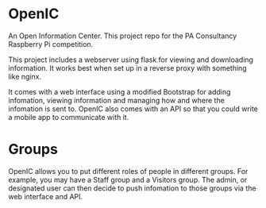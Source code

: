 OpenIC
======

An Open Information Center.
This project repo for the PA Consultancy Raspberry Pi competition.

This project includes a webserver using flask for viewing and downloading information.
It works best when set up in a reverse proxy with something like nginx.

It comes with a web interface using a modified Bootstrap for adding infomation, viewing information and managing how and where the infomation is sent to.
OpenIC also comes with an API so that you could write a mobile app to communicate with it.

Groups
======

OpenIC allows you to put different roles of people in different groups. 
For example, you may have a Staff group and a Visitors group.
The admin, or designated user can then decide to push infomation to those groups via the web interface and API.
